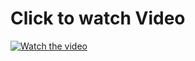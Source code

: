 # Click to watch Video
[![Watch the video](https://img.youtube.com/vi/8cTh1elJrG4/0.jpg)](https://www.youtube.com/embed/8cTh1elJrG4)
